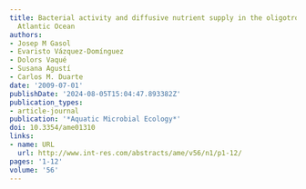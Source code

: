 ```yaml
---
title: Bacterial activity and diffusive nutrient supply in the oligotrophic Central
  Atlantic Ocean
authors:
- Josep M Gasol
- Evaristo Vázquez-Domínguez
- Dolors Vaqué
- Susana Agustí
- Carlos M. Duarte
date: '2009-07-01'
publishDate: '2024-08-05T15:04:47.893382Z'
publication_types:
- article-journal
publication: '*Aquatic Microbial Ecology*'
doi: 10.3354/ame01310
links:
- name: URL
  url: http://www.int-res.com/abstracts/ame/v56/n1/p1-12/
pages: '1-12'
volume: '56'
---
```


